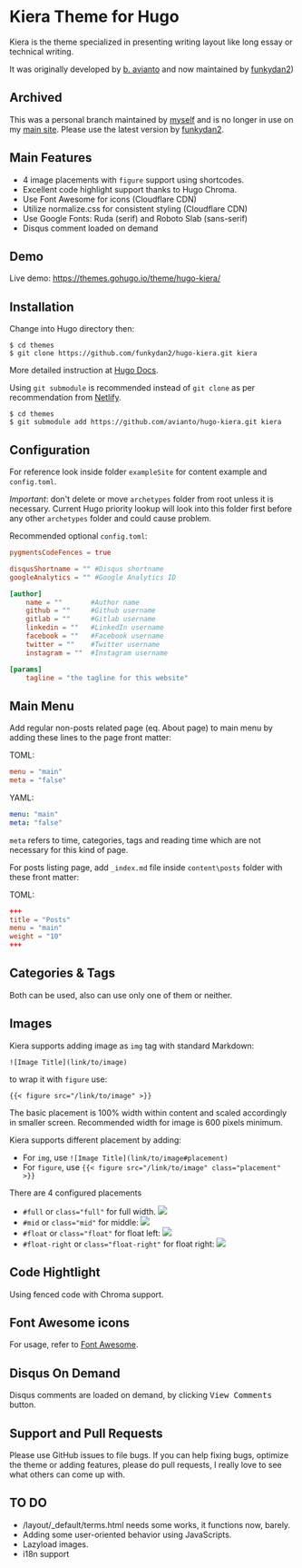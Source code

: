 # Kiera Theme for Hugo

Kiera is the theme specialized in presenting writing layout like long essay or technical writing.

It was originally developed by [b. avianto](https://github.com/avianto/hugo-kiera) and now maintained by [funkydan2](https://github.com/funkydan2/hugo-kiera))

## Archived

This was a personal branch maintained by [myself](https://github.com/ssmiller25) and is no longer in use on my [main site](https://www.r15cookie.com/).  Please use the latest version by [funkydan2](https://github.com/funkydan2/hugo-kiera).

## Main Features

* 4 image placements with `figure` support using shortcodes.
* Excellent code highlight support thanks to Hugo Chroma.
* Use Font Awesome for icons (Cloudflare CDN)
* Utilize normalize.css for consistent styling (Cloudflare CDN)
* Use Google Fonts: Ruda (serif) and Roboto Slab (sans-serif)
* Disqus comment loaded on demand

## Demo

Live demo: https://themes.gohugo.io/theme/hugo-kiera/

## Installation

Change into Hugo directory then:

```console
$ cd themes
$ git clone https://github.com/funkydan2/hugo-kiera.git kiera
```

More detailed instruction at [Hugo Docs](http://gohugo.io/themes/installing-and-using-themes/).

Using `git submodule` is recommended instead of `git clone` as per recommendation from [Netlify](https://gohugo.io/hosting-and-deployment/hosting-on-netlify/#use-hugo-themes-with-netlify).

```console
$ cd themes
$ git submodule add https://github.com/avianto/hugo-kiera.git kiera
```

## Configuration

For reference look inside folder `exampleSite` for content example and `config.toml`.

*Important*: don't delete or move `archetypes` folder from root unless it is necessary. Current Hugo priority lookup will look into this folder first before any other `archetypes` folder and could cause problem.

Recommended optional `config.toml`:

```toml
pygmentsCodeFences = true

disqusShortname = "" #Disqus shortname
googleAnalytics = "" #Google Analytics ID

[author]
    name = ""       #Author name
    github = ""     #Github username
    gitlab = ""     #Gitlab username
    linkedin = ""   #LinkedIn username
    facebook = ""   #Facebook username
    twitter = ""    #Twitter username
    instagram = ""  #Instagram username

[params]
    tagline = "the tagline for this website"
```

## Main Menu

Add regular non-posts related page (eq. About page) to main menu by adding these lines to the page front matter:

TOML:

```toml
menu = "main"
meta = "false"
```

YAML:

```yml
menu: "main"
meta: "false"
```

```meta``` refers to time, categories, tags and reading time which are not necessary for this kind of page.

For posts listing page, add `_index.md` file inside `content\posts` folder with these front matter:

TOML:

```toml
+++
title = "Posts"
menu = "main"
weight = "10"
+++
```

## Categories & Tags

Both can be used, also can use only one of them or neither.

## Images

Kiera supports adding image as `img` tag with standard Markdown:

`![Image Title](link/to/image)`

to wrap it with `figure` use:

`{{< figure src="/link/to/image" >}}`

The basic placement is 100% width within content and scaled accordingly in smaller screen. Recommended width for image is 600 pixels minimum.

Kiera supports different placement by adding:

* For `img`, use `![Image Title](link/to/image#placement)`
* For `figure`, use `{{< figure src="/link/to/image" class="placement" >}}`

There are 4 configured placements

* `#full` or `class="full"` for full width.
![](images/screenshots/full-image.png)
* `#mid` or `class="mid"` for middle:
![](images/screenshots/mid.png)
* `#float` or `class="float"` for float left:
![](images/screenshots/float-left.png)
* `#float-right` or `class="float-right"` for float right:
![](images/screenshots/float-right.png)

## Code Hightlight

Using fenced code with Chroma support.

## Font Awesome icons

For usage, refer to [Font Awesome](https://fontawesome.io).

## Disqus On Demand

Disqus comments are loaded on demand, by clicking <kbd>View Comments</kbd> button.

## Support and Pull Requests

Please use GitHub issues to file bugs. If you can help fixing bugs, optimize the theme or adding features, please do pull requests, I really love to see what others can come up with.

## TO DO

* /layout/_default/terms.html needs some works, it functions now, barely.
* Adding some user-oriented behavior using JavaScripts.
* Lazyload images.
* i18n support
